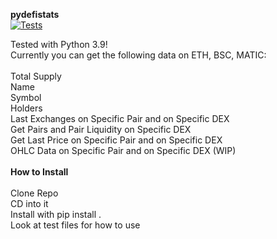 **pydefistats**\
[![Tests](https://github.com/crosschainer/pydefistats/actions/workflows/python-app.yml/badge.svg)](https://github.com/crosschainer/pydefistats/actions/workflows/python-app.yml)

Tested with Python 3.9!\
Currently you can get the following data on ETH, BSC, MATIC:\
\
Total Supply\
Name\
Symbol\
Holders\
Last Exchanges on Specific Pair and on Specific DEX\
Get Pairs and Pair Liquidity on Specific DEX\
Get Last Price on Specific Pair and on Specific DEX\
OHLC Data on Specific Pair and on Specific DEX (WIP)\
\
**How to Install**\
\
Clone Repo\
CD into it\
Install with pip install .\
Look at test files for how to use
